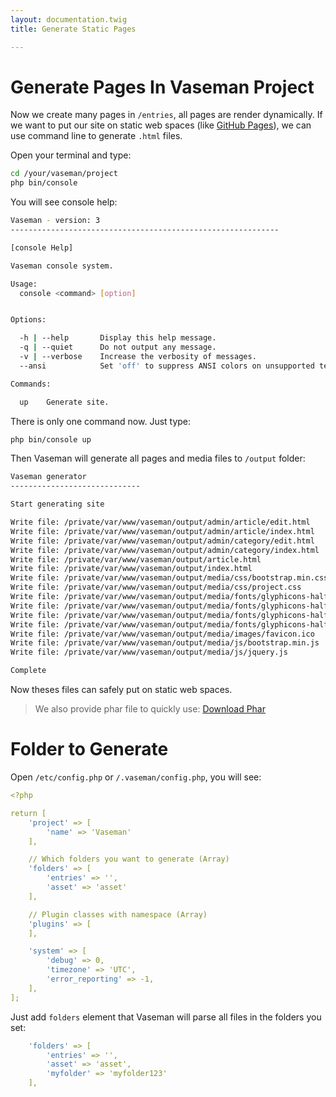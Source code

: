 ```yaml
---
layout: documentation.twig
title: Generate Static Pages

---
```


# Generate Pages In Vaseman Project

Now we create many pages in `/entries`, all pages are render dynamically. If we want to put our site on static web spaces
(like [GitHub Pages](https://pages.github.com/)), we can use command line to generate `.html` files.

Open your terminal and type:

``` bash
cd /your/vaseman/project
php bin/console
```

You will see console help:

``` bash
Vaseman - version: 3
------------------------------------------------------------

[console Help]

Vaseman console system.

Usage:
  console <command> [option]


Options:

  -h | --help       Display this help message.
  -q | --quiet      Do not output any message.
  -v | --verbose    Increase the verbosity of messages.
  --ansi            Set 'off' to suppress ANSI colors on unsupported terminals.

Commands:

  up    Generate site.

```

There is only one command now. Just type:

``` bash
php bin/console up
```

Then Vaseman will generate all pages and media files to `/output` folder:

``` bash
Vaseman generator
-----------------------------

Start generating site

Write file: /private/var/www/vaseman/output/admin/article/edit.html
Write file: /private/var/www/vaseman/output/admin/article/index.html
Write file: /private/var/www/vaseman/output/admin/category/edit.html
Write file: /private/var/www/vaseman/output/admin/category/index.html
Write file: /private/var/www/vaseman/output/article.html
Write file: /private/var/www/vaseman/output/index.html
Write file: /private/var/www/vaseman/output/media/css/bootstrap.min.css
Write file: /private/var/www/vaseman/output/media/css/project.css
Write file: /private/var/www/vaseman/output/media/fonts/glyphicons-halflings-regular.eot
Write file: /private/var/www/vaseman/output/media/fonts/glyphicons-halflings-regular.svg
Write file: /private/var/www/vaseman/output/media/fonts/glyphicons-halflings-regular.ttf
Write file: /private/var/www/vaseman/output/media/fonts/glyphicons-halflings-regular.woff
Write file: /private/var/www/vaseman/output/media/images/favicon.ico
Write file: /private/var/www/vaseman/output/media/js/bootstrap.min.js
Write file: /private/var/www/vaseman/output/media/js/jquery.js

Complete
```

Now theses files can safely put on static web spaces.

> We also provide phar file to quickly use: [Download Phar](https://github.com/asika32764/vaseman/releases)

# Folder to Generate

Open `/etc/config.php` or `/.vaseman/config.php`, you will see:

``` yaml
<?php

return [
    'project' => [
        'name' => 'Vaseman'
    ],

    // Which folders you want to generate (Array)
    'folders' => [
        'entries' => '',
        'asset' => 'asset'
    ],

    // Plugin classes with namespace (Array)
    'plugins' => [
    ],

    'system' => [
        'debug' => 0,
        'timezone' => 'UTC',
        'error_reporting' => -1,
    ],
];

```

Just add `folders` element that Vaseman will parse all files in the folders you set:

``` yaml
    'folders' => [
        'entries' => '',
        'asset' => 'asset',
        'myfolder' => 'myfolder123'
    ],
```
